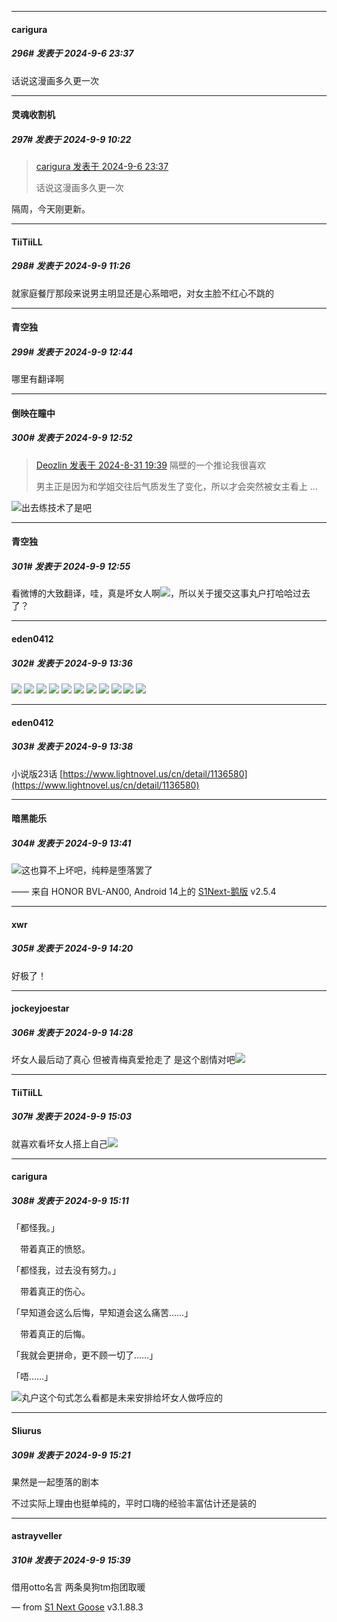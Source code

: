 ﻿
*****

####  carigura  
##### 296#       发表于 2024-9-6 23:37

话说这漫画多久更一次


*****

####  灵魂收割机  
##### 297#       发表于 2024-9-9 10:22

<blockquote><a href="httphttps://bbs.saraba1st.com/2b/forum.php?mod=redirect&amp;goto=findpost&amp;pid=66133966&amp;ptid=2194890" target="_blank">carigura 发表于 2024-9-6 23:37</a>

话说这漫画多久更一次</blockquote>
隔周，今天刚更新。


*****

####  TiiTiiLL  
##### 298#       发表于 2024-9-9 11:26

就家庭餐厅那段来说男主明显还是心系暗吧，对女主脸不红心不跳的


*****

####  青空独  
##### 299#       发表于 2024-9-9 12:44

哪里有翻译啊


*****

####  倒映在瞳中  
##### 300#       发表于 2024-9-9 12:52

<blockquote><a href="httphttps://bbs.saraba1st.com/2b/forum.php?mod=redirect&amp;goto=findpost&amp;pid=66074929&amp;ptid=2194890" target="_blank">Deozlin 发表于 2024-8-31 19:39</a>
隔壁的一个推论我很喜欢

男主正是因为和学姐交往后气质发生了变化，所以才会突然被女主看上 ...</blockquote>
<img src="https://static.saraba1st.com/image/smiley/face2017/076.png" referrerpolicy="no-referrer">出去练技术了是吧

*****

####  青空独  
##### 301#       发表于 2024-9-9 12:55

看微博的大致翻译，哇，真是坏女人啊<img src="https://static.saraba1st.com/image/smiley/face2017/076.png" referrerpolicy="no-referrer">，所以关于援交这事丸户打哈哈过去了？


*****

####  eden0412  
##### 302#       发表于 2024-9-9 13:36

<img src="https://p.sda1.dev/19/a80197baae785fca4d5a967c5aed59be/23-01.jpg" referrerpolicy="no-referrer">
<img src="https://p.sda1.dev/19/245611339b8d6d793fb3d0ca83c1adff/23-02.jpg" referrerpolicy="no-referrer">
<img src="https://p.sda1.dev/19/a8407dc2618855da39bc200fffa5735b/23-03.jpg" referrerpolicy="no-referrer">
<img src="https://p.sda1.dev/19/849203cb5c3892bc9bbc46af3f9960e0/23-04.jpg" referrerpolicy="no-referrer">
<img src="https://p.sda1.dev/19/32cd5c7693e70fa4d9a107e3b333b4f6/23-05.jpg" referrerpolicy="no-referrer">
<img src="https://p.sda1.dev/19/f07730ffabc1dca60b4c8235366b5a4a/23-06.jpg" referrerpolicy="no-referrer">
<img src="https://p.sda1.dev/19/22f53ad4c49e432884856a63f85d6bf5/23-07.jpg" referrerpolicy="no-referrer">
<img src="https://p.sda1.dev/19/3b71fd1e2f26fbf2dd15a2c740781b88/23-08.jpg" referrerpolicy="no-referrer">
<img src="https://p.sda1.dev/19/9c2461214afe7c0582ca750687574f34/23-09.jpg" referrerpolicy="no-referrer">
<img src="https://p.sda1.dev/19/6207aa30fffaabfd25dcb0761868b43d/23-10.jpg" referrerpolicy="no-referrer">
<img src="https://p.sda1.dev/19/d051ee22a6088887f7b6067dc1a20230/23-11.jpg" referrerpolicy="no-referrer">

*****

####  eden0412  
##### 303#       发表于 2024-9-9 13:38

小说版23话
[https://www.lightnovel.us/cn/detail/1136580](https://www.lightnovel.us/cn/detail/1136580)

*****

####  暗黑能乐  
##### 304#       发表于 2024-9-9 13:41

<img src="https://static.saraba1st.com/image/smiley/face2017/002.png" referrerpolicy="no-referrer">这也算不上坏吧，纯粹是堕落罢了

—— 来自 HONOR BVL-AN00, Android 14上的 [S1Next-鹅版](https://github.com/ykrank/S1-Next/releases) v2.5.4


*****

####  xwr  
##### 305#       发表于 2024-9-9 14:20

好极了！


*****

####  jockeyjoestar  
##### 306#       发表于 2024-9-9 14:28

坏女人最后动了真心 但被青梅真爱抢走了 是这个剧情对吧<img src="https://static.saraba1st.com/image/smiley/face2017/074.png" referrerpolicy="no-referrer">


*****

####  TiiTiiLL  
##### 307#       发表于 2024-9-9 15:03

就喜欢看坏女人搭上自己<img src="https://static.saraba1st.com/image/smiley/face2017/072.png" referrerpolicy="no-referrer">


*****

####  carigura  
##### 308#       发表于 2024-9-9 15:11

「都怪我。」

　带着真正的愤怒。

「都怪我，过去没有努力。」

　带着真正的伤心。

「早知道会这么后悔，早知道会这么痛苦……」

　带着真正的后悔。

「我就会更拼命，更不顾一切了……」

「唔……」

<img src="https://static.saraba1st.com/image/smiley/face2017/067.png" referrerpolicy="no-referrer">丸户这个句式怎么看都是未来安排给坏女人做呼应的


*****

####  Sliurus  
##### 309#       发表于 2024-9-9 15:21

果然是一起堕落的剧本

不过实际上理由也挺单纯的，平时口嗨的经验丰富估计还是装的


*****

####  astrayveller  
##### 310#       发表于 2024-9-9 15:39

借用otto名言
两条臭狗tm抱团取暖

— from [S1 Next Goose](https://www.pgyer.com/GcUxKd4w) v3.1.88.3

